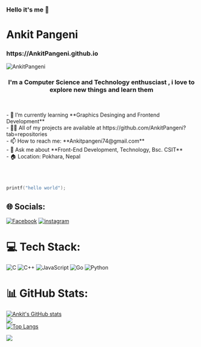 ### Hello it's me 👋
<h1>Ankit Pangeni</h1>
<h3>https://AnkitPangeni.github.io </h3>
<p align="left"> <img src="https://komarev.com/ghpvc/?username=AnkitPangeni&label=Profile%20views&color=0e75b6&style=flat" alt="AnkitPangeni" /> </p>


<h3 align="center"> I'm a Computer Science and Technology enthusciast , i love to explore new things and learn them </h3>
<br>
<p align="left">
- 🌱 I’m currently learning **Graphics Desinging and Frontend Development** <br>
- 👨‍💻 All of my projects are available at https://github.com/AnkitPangeni?tab=repositories<br>
- 📫 How to reach me: **Ankitpangeni74@gmail.com**<br>
- 💬 Ask me about **Front-End Development, Technology, Bsc. CSIT**<br>
- 🏠 Location: Pokhara, Nepal <br>
  </p>
<br>
<br>


  
```c
printf("hello world");
```

## 🌐 Socials:
[![Facebook](https://img.shields.io/badge/Facebook-%231877F2.svg?logo=Facebook&logoColor=white)](https://facebook.com/ankitpangeni74) 
[![instagram](https://img.shields.io/badge/instagram-%231877F2.svg?logo=instagram&logoColor=crimson)](https://instagram.com/ankitpangeni74) 

# 💻 Tech Stack:
![C](https://img.shields.io/badge/c-%2300599C.svg?style=for-the-badge&logo=c&logoColor=white) ![C++](https://img.shields.io/badge/c++-%2300599C.svg?style=for-the-badge&logo=c%2B%2B&logoColor=white) ![JavaScript](https://img.shields.io/badge/javascript-%23323330.svg?style=for-the-badge&logo=javascript&logoColor=%23F7DF1E) ![Go](https://img.shields.io/badge/go-%2300ADD8.svg?style=for-the-badge&logo=go&logoColor=white) ![Python](https://img.shields.io/badge/python-3670A0?style=for-the-badge&logo=python&logoColor=ffdd54) 
# 📊 GitHub Stats:
[![Ankit's GitHub stats](https://github-readme-stats.vercel.app/api?username=AnkitPangeni&show_icons=true&theme=dark#gh-dark-mode-only)](https://github.com/kushalsubedi/github-readme-stats)<br/>
![](https://github-readme-streak-stats.herokuapp.com/?user=AnkitPangeni&theme=dark&hide_border=false)<br/>
[![Top Langs](https://github-readme-stats.vercel.app/api/top-langs/?username=AnkitPangeni&layout=compact&theme=dark#gh-dark-mode-only)](https://github.com/AnkitPangeni/github-readme-stats)



![](https://activity-graph.herokuapp.com/graph?username=AnkitPangeni&custom_title=Ankit's%27s%20Contribution%20Graph&theme=react-dark)

